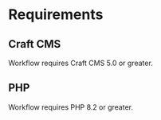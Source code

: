 # Requirements

## Craft CMS
Workflow requires Craft CMS 5.0 or greater.

## PHP
Workflow requires PHP 8.2 or greater.
